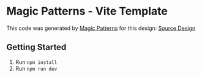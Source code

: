 # Magic Patterns - Vite Template

This code was generated by [Magic Patterns](https://magicpatterns.com) for this design: [Source Design](https://magicpatterns.com/s/xfrQ1fz63zaX86SQFnvAJn?nodeIds=accf2b81-33a0-48a4-a0b9-81ae331fd828)

## Getting Started

1. Run `npm install`
2. Run `npm run dev`
